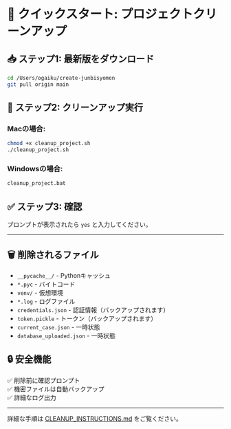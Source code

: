 # 🚀 クイックスタート: プロジェクトクリーンアップ

## 📥 ステップ1: 最新版をダウンロード

```bash
cd /Users/ogaiku/create-junbisyomen
git pull origin main
```

## 🧹 ステップ2: クリーンアップ実行

### Macの場合:
```bash
chmod +x cleanup_project.sh
./cleanup_project.sh
```

### Windowsの場合:
```cmd
cleanup_project.bat
```

## ✅ ステップ3: 確認

プロンプトが表示されたら `yes` と入力してください。

---

## 🗑️ 削除されるファイル

- `__pycache__/` - Pythonキャッシュ
- `*.pyc` - バイトコード
- `venv/` - 仮想環境
- `*.log` - ログファイル
- `credentials.json` - 認証情報（バックアップされます）
- `token.pickle` - トークン（バックアップされます）
- `current_case.json` - 一時状態
- `database_uploaded.json` - 一時状態

## 🔒 安全機能

✅ 削除前に確認プロンプト  
✅ 機密ファイルは自動バックアップ  
✅ 詳細なログ出力

---

詳細な手順は [CLEANUP_INSTRUCTIONS.md](CLEANUP_INSTRUCTIONS.md) をご覧ください。
